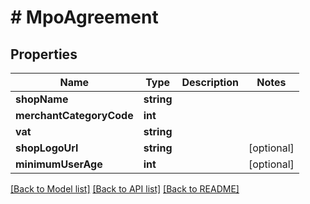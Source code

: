 # # MpoAgreement

## Properties

Name | Type | Description | Notes
------------ | ------------- | ------------- | -------------
**shopName** | **string** |  |
**merchantCategoryCode** | **int** |  |
**vat** | **string** |  |
**shopLogoUrl** | **string** |  | [optional]
**minimumUserAge** | **int** |  | [optional]

[[Back to Model list]](../../README.md#models) [[Back to API list]](../../README.md#endpoints) [[Back to README]](../../README.md)
